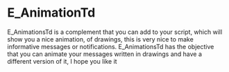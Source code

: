 # E_AnimationTd

E_AnimationsTd is a complement that you can add to your script, which will show you a nice animation, of drawings,
this is very nice to make informative messages or notifications. E_AnimationsTd has the objective that you can animate
your messages written in drawings and have a different version of it, I hope you like it

